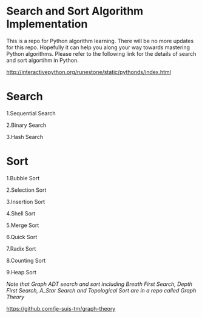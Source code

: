 # Search and Sort Algorithm Implementation

This is a repo for Python algorithm learning. There will be no more updates for this repo. Hopefully it can help you along your way towards mastering Python algorithms. Please refer to the following link for the details of search and sort algortihm in Python.

http://interactivepython.org/runestone/static/pythonds/index.html

# Search

1.Sequential Search

2.Binary Search

3.Hash Search


# Sort

1.Bubble Sort

2.Selection Sort

3.Insertion Sort

4.Shell Sort

5.Merge Sort

6.Quick Sort

7.Radix Sort

8.Counting Sort

9.Heap Sort

*Note that Graph ADT search and sort including Breath First Search, Depth First Search, A_Star Search and Topological Sort are in a repo called Graph Theory*

https://github.com/je-suis-tm/graph-theory
